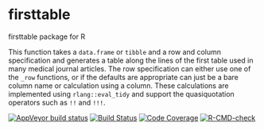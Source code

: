 
<!-- README.md is generated from README.Rmd. Please edit that file -->

# firsttable

firsttable package for R

This function takes a `data.frame` or `tibble` and a row and column
specification and generates a table along the lines of the first table
used in many medical journal articles. The row specification can either
use one of the `_row` functions, or if the defaults are appropriate can
just be a bare column name or calculation using a column. These
calculations are implemented using `rlang::eval_tidy` and support the
quasiquotation operators such as `!!` and `!!!`.

<!-- badges: start -->

[![AppVeyor build
status](https://ci.appveyor.com/api/projects/status/github/NikNakk/firsttable?branch=main&svg=true)](https://ci.appveyor.com/project/NikNakk/firsttable)
[![Build
Status](https://travis-ci.org/NikNakk/firsttable.svg?branch=master)](https://travis-ci.org/NikNakk/firsttable)
[![Code
Coverage](https://codecov.io/gh/NikNakk/firsttable/branch/master/graph/badge.svg)](https://codecov.io/github/NikNakk/firsttable?branch=master)
[![R-CMD-check](https://github.com/NikNakk/firsttable/workflows/R-CMD-check/badge.svg)](https://github.com/NikNakk/firsttable/actions)
<!-- badges: end -->
